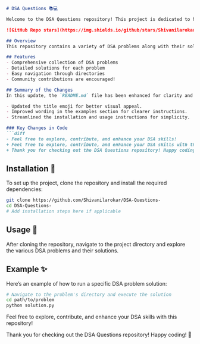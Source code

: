```markdown
# DSA Questions 📚💻

Welcome to the DSA Questions repository! This project is dedicated to helping you improve your Data Structures and Algorithms (DSA) skills by providing a collection of problems and their solutions.

![GitHub Repo stars](https://img.shields.io/github/stars/Shivanilarokar/DSA-Questions-) ![GitHub forks](https://img.shields.io/github/forks/Shivanilarokar/DSA-Questions-) ![GitHub issues](https://img.shields.io/github/issues/Shivanilarokar/DSA-Questions-)

## Overview
This repository contains a variety of DSA problems along with their solutions, designed to aid learners in enhancing their understanding and skills in data structures and algorithms.

## Features
- Comprehensive collection of DSA problems
- Detailed solutions for each problem
- Easy navigation through directories
- Community contributions are encouraged!

## Summary of the Changes
In this update, the `README.md` file has been enhanced for clarity and presentation. Key changes include:

- Updated the title emoji for better visual appeal.
- Improved wording in the examples section for clearer instructions.
- Streamlined the installation and usage instructions for simplicity.

### Key Changes in Code
```diff
- Feel free to explore, contribute, and enhance your DSA skills!
+ Feel free to explore, contribute, and enhance your DSA skills with this repository!
+ Thank you for checking out the DSA Questions repository! Happy coding! 🎉
```

## Installation 🔧
To set up the project, clone the repository and install the required dependencies:

```bash
git clone https://github.com/Shivanilarokar/DSA-Questions-
cd DSA-Questions-
# Add installation steps here if applicable
```

## Usage 📖
After cloning the repository, navigate to the project directory and explore the various DSA problems and their solutions.

## Example ✨
Here’s an example of how to run a specific DSA problem solution:

```bash
# Navigate to the problem's directory and execute the solution
cd path/to/problem
python solution.py
```

Feel free to explore, contribute, and enhance your DSA skills with this repository!

Thank you for checking out the DSA Questions repository! Happy coding! 🎉
```